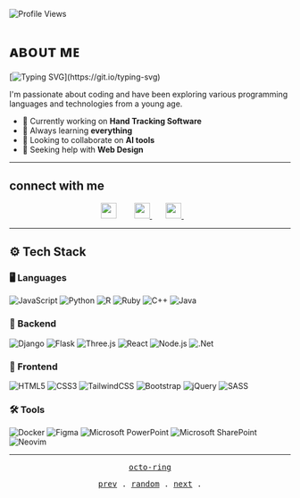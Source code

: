 <!-- Monospace Font -->

![Profile Views](https://komarev.com/ghpvc/?username=TheProlifical&style=for-the-badge)

# ᴀʙᴏᴜᴛ ᴍᴇ
[![Typing SVG](https://readme-typing-svg.herokuapp.com?font=Fira+Code&size=30&pause=1000&width=435&lines=Hey!+I'm+Ahson.;I'm+a+full+stack+developer!;%2B+I+do+White+Hat+Hacking+on+the+side!)](https://git.io/typing-svg)

I'm passionate about coding and have been exploring various programming languages and technologies from a young age.
<samp>
- 🔭 Currently working on **Hand Tracking Software**
- 🌱 Always learning **everything**
- 👯 Looking to collaborate on **AI tools**
- 🤔 Seeking help with **Web Design**
</samp>

---

## connect with me
<p align="center">
  <a href="https://www.youtube.com/@TheProlifical" target="_blank">
    <img src="https://img.shields.io/badge/YouTube-FF0000?style=for-the-badge&logo=youtube&logoColor=white" height="28">
  </a>​​​​​    
  <a href="https://github.com/TheProlifical" target="_blank">
    <img src="https://img.shields.io/badge/GitHub-100000?style=for-the-badge&logo=github&logoColor=white" height="28">
  </a>   
  <a href="https://twitter.com/Ahson_" target="_blank">
    <img src="https://img.shields.io/badge/Twitter-000000?style=for-the-badge&logo=X&logoColor=white" height="28">
  </a>    
</p>

---

## ⚙️ Tech Stack

### 🖥️ Languages
![JavaScript](https://img.shields.io/badge/javascript-%23323330.svg?style=for-the-badge&logo=javascript&logoColor=%23F7DF1E)
![Python](https://img.shields.io/badge/python-3670A0?style=for-the-badge&logo=python&logoColor=ffdd54)
![R](https://img.shields.io/badge/r-%23276DC3.svg?style=for-the-badge&logo=r&logoColor=white)
![Ruby](https://img.shields.io/badge/ruby-%23CC342D.svg?style=for-the-badge&logo=ruby&logoColor=white)
![C++](https://img.shields.io/badge/c++-%2300599C.svg?style=for-the-badge&logo=c%2B%2B&logoColor=white)
![Java](https://img.shields.io/badge/java-%23ED8B00.svg?style=for-the-badge&logo=openjdk&logoColor=white)

### 🔧 Backend
![Django](https://img.shields.io/badge/django-%23092E20.svg?style=for-the-badge&logo=django&logoColor=white)
![Flask](https://img.shields.io/badge/flask-%23000.svg?style=for-the-badge&logo=flask&logoColor=white)
![Three.js](https://img.shields.io/badge/threejs-black?style=for-the-badge&logo=three.js&logoColor=white)
![React](https://img.shields.io/badge/react-%2320232a.svg?style=for-the-badge&logo=react&logoColor=%2361DAFB)
![Node.js](https://img.shields.io/badge/node.js-6DA55F?style=for-the-badge&logo=node.js&logoColor=white)
![.Net](https://img.shields.io/badge/.NET-5C2D91?style=for-the-badge&logo=.net&logoColor=white)

### 🎨 Frontend
![HTML5](https://img.shields.io/badge/html5-%23E34F26.svg?style=for-the-badge&logo=html5&logoColor=white)
![CSS3](https://img.shields.io/badge/css3-%231572B6.svg?style=for-the-badge&logo=css3&logoColor=white)
![TailwindCSS](https://img.shields.io/badge/tailwindcss-%2338B2AC.svg?style=for-the-badge&logo=tailwind-css&logoColor=white)
![Bootstrap](https://img.shields.io/badge/bootstrap-%238511FA.svg?style=for-the-badge&logo=bootstrap&logoColor=white)
![jQuery](https://img.shields.io/badge/jquery-%230769AD.svg?style=for-the-badge&logo=jquery&logoColor=white)
![SASS](https://img.shields.io/badge/SASS-hotpink.svg?style=for-the-badge&logo=SASS&logoColor=white)

### 🛠️ Tools
![Docker](https://img.shields.io/badge/docker-%230db7ed.svg?style=for-the-badge&logo=docker&logoColor=white)
![Figma](https://img.shields.io/badge/figma-%23F24E1E.svg?style=for-the-badge&logo=figma&logoColor=white)
![Microsoft PowerPoint](https://img.shields.io/badge/Microsoft_PowerPoint-B7472A?style=for-the-badge&logo=microsoft-powerpoint&logoColor=white)
![Microsoft SharePoint](https://img.shields.io/badge/Microsoft_SharePoint-0078D4?style=for-the-badge&logo=microsoft-sharepoint&logoColor=white)
![Neovim](https://img.shields.io/badge/NeoVim-%2357A143.svg?&style=for-the-badge&logo=neovim&logoColor=white)

---

<p align="center">
  <samp>
    <a href="https://octo-ring.com/">octo-ring</a>
  </samp>
</p>

<p align="center">
  <samp>
    <a href="https://octo-ring.com/p/TheProlifical/prev">prev</a> .
    <a href="https://octo-ring.com/p/TheProlifical/random">random</a> .
    <a href="https://octo-ring.com/p/TheProlifical/next">next</a> .
  </samp>
</p>
